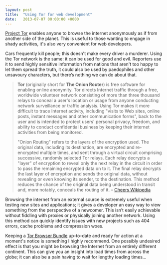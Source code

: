 ```yaml
---
layout: post
title:  "Using Tor for web development"
date:   2013-07-07 00:00:00 +0000
---
```

[Project Tor](https://www.torproject.org/index.html.en) enables anyone to browse the internet anonymously as if from another side of the planet. This is useful to those wanting to engage in shady activities, it's also very convenient for web developers.

Cars frequently kill people; this doesn't make every driver a murderer. Using the Tor network is the same: it can be used for good and evil. Reporters use it to send highly sensitive information from nations that aren't too happy to let them spread the truth, it could also be used by paedophiles and other unsavoury characters, but there’s nothing we can do about that.

> **Tor** (originally short for **The Onion Router**) is free software for enabling online anonymity. Tor directs Internet traffic through a free, worldwide volunteer network consisting of more than three thousand relays to conceal a user's location or usage from anyone conducting network surveillance or traffic analysis. Using Tor makes it more difficult to trace Internet activity, including "visits to Web sites, online posts, instant messages and other communication forms", back to the user and is intended to protect users' personal privacy, freedom, and ability to conduct confidential business by keeping their internet activities from being monitored.
>
> "Onion Routing" refers to the layers of the encryption used. The original data, including its destination, are encrypted and re-encrypted multiple times, and sent through a virtual circuit comprising successive, randomly selected Tor relays. Each relay decrypts a "layer" of encryption to reveal only the next relay in the circuit in order to pass the remaining encrypted data on to it. The final relay decrypts the last layer of encryption and sends the original data, without revealing or even knowing its sender, to the destination. This method reduces the chance of the original data being understood in transit and, more notably, conceals the routing of it. – [Cheers Wikipedia](http://en.wikipedia.org/wiki/Tor_(anonymity_network))

Browsing the internet from an external source is extremely useful when testing new sites and applications; it gives a developer an easy way to view something from the perspective of a newcomer. This isn’t easily achievable without fiddling with proxies or physically joining another network. Using this method can quickly identify issues with new projects such as 404 errors, cache problems and compression woes.

Keeping a [Tor Browser Bundle](https://www.torproject.org/download/download-easy.html.en) up-to-date and ready for action at a moment's notice is something I highly recommend. One possibly undesired effect is that you might be browsing the Internet from an entirely different continent. This can give you an insight into load times from across the globe; it can also be a pain having to wait for lengthy loading times...